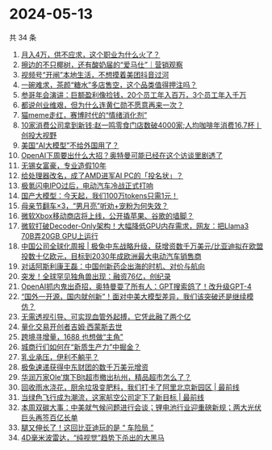 # 2024-05-13

共 34 条

<!-- BEGIN 36KR -->
<!-- 最后更新时间 2024-05-13 05:00:54 +0800 -->
1. [月入4万，供不应求，这个职业为什么火了？](https://36kr.com/p/2772207803448326)
1. [擦边的不只椰树，还有酸奶届的“爱马仕”｜营销观察](https://36kr.com/p/2772348491512578)
1. [视频号“开闸”本地生活，不想摸着美团抖音过河](https://36kr.com/p/2771659537136644)
1. [一碗难求，茶颜“糖水”多店售空，这个品类值得押注吗？](https://36kr.com/p/2772261514033927)
1. [参哥年会演讲：巨额盈利像捡钱，20个员工年入百万，3个员工年入千万](https://36kr.com/p/2771641665944320)
1. [都说创业维艰，但为什么连黄仁勋不愿意再来一次？](https://36kr.com/p/2569218347623815)
1. [猫meme走红，赛博时代的“情绪消化剂”](https://36kr.com/p/2771561655220996)
1. [10家消费公司拿到新钱;赵一鸣零食门店数破4000家;人均咖啡年消费16.7杯丨创投大视野](https://36kr.com/p/2769697241627398)
1. [美国“AI大模型”不给外国用了？](https://36kr.com/p/2771373136018435)
1. [OpenAI下周要出什么大招？奥特曼可能已经在这个访谈里剧透了](https://36kr.com/p/2772301165231113)
1. [无锡女富豪，专业造假10年](https://36kr.com/p/2771567090665220)
1. [给处理器改名，成了AMD进军AI PC的「投名状」？](https://36kr.com/p/2771452794226436)
1. [极氪闪电IPO过后，电动汽车冷战正式打响](https://36kr.com/p/2771704449284864)
1. [国产大模型：今天起，我们100万tokens只需1元！](https://36kr.com/p/2771542856268551)
1. [母亲节翻车×3，“男月亮”听劝+宠粉为何失效？](https://36kr.com/p/2772141553990403)
1. [微软Xbox移动商店将上线，公开撬苹果、谷歌的墙脚？](https://36kr.com/p/2771450482446985)
1. [微软打破Decoder-Only架构！大幅降低GPU内存需求，网友：把Llama3 70B弄20GB GPU上运行](https://36kr.com/p/2771543051008775)
1. [中国公司全球化周报 | 极兔中东战略升级，获增资数千万美元/​比亚迪拟在欧盟投数十亿欧元，目标到2030年成欧洲最大电动汽车销售商](https://36kr.com/p/2771397990267908)
1. [对话阿斯利康王磊：中国创新药企出海的时机、对价与航向](https://36kr.com/p/2772534339910407)
1. [突发！全球罕见独角兽出现：融资76亿，创纪录](https://36kr.com/p/2771443956972552)
1. [OpenAI抓内鬼出奇招，奥特曼耍了所有人：GPT搜索鸽了！改升级GPT-4](https://36kr.com/p/2771542360980480)
1. [“国外一开源，国内就创新”！面对中美大模型差异，我们该突破还是继续模仿？](https://36kr.com/p/2772311022681088)
1. [无需透视引导、可实现血管外起搏，它凭此融了两个亿](https://36kr.com/p/2772181628451849)
1. [量化交易开创者吉姆·西蒙斯去世](https://36kr.com/p/2771537101519621)
1. [跨境寻增量，1688 也想做“主角”](https://36kr.com/p/2771493481154310)
1. [城商行们如何在“新质生产力”中掘金？](https://36kr.com/p/2771624351136518)
1. [乳业承压，伊利不躺平？](https://36kr.com/p/2771622211795713)
1. [极兔速递获得中东财团的数千万美元增资](https://36kr.com/p/2772338499074821)
1. [华润万家Ole’旗下Blt超市撤出杭州，精品超市怎么了？](https://36kr.com/p/2771716130241284)
1. [回收雨水浇花，厨余垃圾变肥料，我们打卡了阿里北京新园区 | 最前线](https://36kr.com/p/2772608233962240)
1. [当绿色飞行成为潮流，这家航空公司定下了新目标 | 最前线](https://36kr.com/p/2772766501747720)
1. [本周双碳大事：中美就气候问题进行会谈；锂电池行业迎重磅新规；两大光伏巨头再签百亿长单](https://36kr.com/p/2772803275078409)
1. [腿又伸长了！这回比亚迪玩的是 “ 车险局 ”](https://36kr.com/p/2771619318627078)
1. [4D毫米波雷达，“纯视觉”趋势下杀出的大黑马](https://36kr.com/p/2771561491174022)
<!-- END 36KR -->